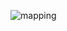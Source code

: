 
![mapping](https://user-images.githubusercontent.com/42350345/147486844-5c318873-d67b-4cd3-9daa-ca990c9699b1.png)
